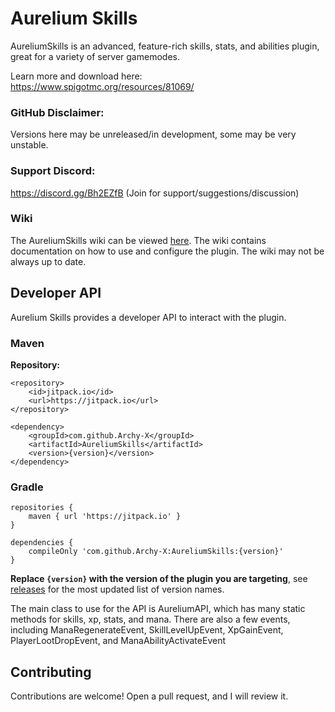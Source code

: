 # Aurelium Skills

AureliumSkills is an advanced, feature-rich skills, stats, and abilities plugin, great for a variety of server gamemodes.

Learn more and download here: https://www.spigotmc.org/resources/81069/

### GitHub Disclaimer:
Versions here may be unreleased/in development, some may be very unstable.

### Support Discord:

https://discord.gg/Bh2EZfB (Join for support/suggestions/discussion)

### Wiki
The AureliumSkills wiki can be viewed [here](https://wiki.aurelium.dev/skills).
The wiki contains documentation on how to use and configure the plugin. The wiki may not be always up to date.

## Developer API

Aurelium Skills provides a developer API to interact with the plugin.

### Maven
**Repository:**
```
<repository>
    <id>jitpack.io</id>
    <url>https://jitpack.io</url>
</repository>

<dependency>
    <groupId>com.github.Archy-X</groupId>
    <artifactId>AureliumSkills</artifactId>
    <version>{version}</version>
</dependency>
```

### Gradle
```
repositories {
    maven { url 'https://jitpack.io' }
}

dependencies {
    compileOnly 'com.github.Archy-X:AureliumSkills:{version}'
}
```
**Replace `{version}` with the version of the plugin you are targeting**, see [releases](https://github.com/Archy-X/AureliumSkills/releases) for the most updated list of version names.

The main class to use for the API is AureliumAPI, which has many static methods for skills, xp, stats, and mana.
There are also a few events, including ManaRegenerateEvent, SkillLevelUpEvent, XpGainEvent, PlayerLootDropEvent, and ManaAbilityActivateEvent

## Contributing
Contributions are welcome! Open a pull request, and I will review it.
